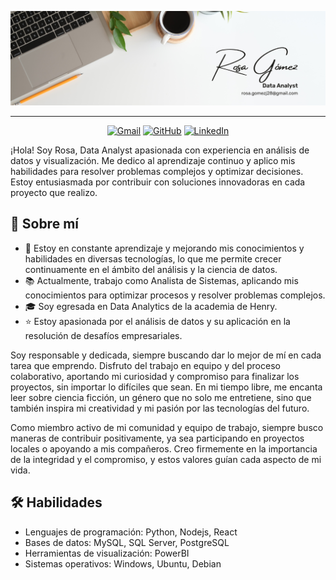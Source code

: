 ![Web-developer](https://github.com/rossgomez/README.md/blob/main/Banner.png)

---
<p align="center">
	<a href="mailto:rosa.gomezj28@gmail.com"><img src="https://img.icons8.com/bubbles/50/000000/gmail.png" alt="Gmail"/></a>
	<a href="https://github.com/rossgomez"><img src="https://img.icons8.com/bubbles/50/000000/github.png" alt="GitHub"/></a>
	<a href="https://www.linkedin.com/in/rosa-gomez-jimenez/"><img src="https://img.icons8.com/bubbles/50/000000/linkedin.png" alt="LinkedIn"/></a>
</p>

¡Hola! Soy Rosa, Data Analyst apasionada con experiencia en análisis de datos y visualización. Me dedico al aprendizaje continuo y aplico mis habilidades para resolver problemas complejos y optimizar decisiones. Estoy entusiasmada por contribuir con soluciones innovadoras en cada proyecto que realizo.

## 🚀 Sobre mí
- 🌱 Estoy en constante aprendizaje y mejorando mis conocimientos y habilidades en diversas tecnologías, lo que me permite crecer continuamente en el ámbito del análisis y la ciencia de datos.
- 📚 Actualmente, trabajo como Analista de Sistemas, aplicando mis conocimientos para optimizar procesos y resolver problemas complejos.
- 🎓 Soy egresada en Data Analytics de la academia de Henry.
- ⭐ Estoy apasionada por el análisis de datos y su aplicación en la resolución de desafíos empresariales.

Soy responsable y dedicada, siempre buscando dar lo mejor de mí en cada tarea que emprendo. Disfruto del trabajo en equipo y del proceso colaborativo, aportando mi curiosidad y compromiso para finalizar los proyectos, sin importar lo difíciles que sean. En mi tiempo libre, me encanta leer sobre ciencia ficción, un género que no solo me entretiene, sino que también inspira mi creatividad y mi pasión por las tecnologías del futuro.

Como miembro activo de mi comunidad y equipo de trabajo, siempre busco maneras de contribuir positivamente, ya sea participando en proyectos locales o apoyando a mis compañeros. Creo firmemente en la importancia de la integridad y el compromiso, y estos valores guían cada aspecto de mi vida.

## 🛠️ Habilidades

- Lenguajes de programación: Python, Nodejs, React
- Bases de datos: MySQL, SQL Server, PostgreSQL
- Herramientas de visualización: PowerBI
- Sistemas operativos: Windows, Ubuntu, Debian
